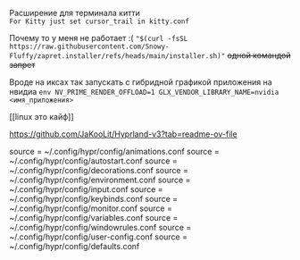  Расширение для терминала китти  
`For Kitty just set cursor_trail in kitty.conf`

 Почему то у меня не работает :( 
`"$(curl -fsSL https://raw.githubusercontent.com/Snowy-Fluffy/zapret.installer/refs/heads/main/installer.sh)"`  ~~одной командой запрет~~

 Вроде на иксах так запускать с гибридной графикой приложения на нвидиа 
`env NV_PRIME_RENDER_OFFLOAD=1 GLX_VENDOR_LIBRARY_NAME=nvidia <имя_приложения>`

[[linux это кайф]]

https://github.com/JaKooLit/Hyprland-v3?tab=readme-ov-file

source = ~/.config/hypr/config/animations.conf
source = ~/.config/hypr/config/autostart.conf
source = ~/.config/hypr/config/decorations.conf
source = ~/.config/hypr/config/environment.conf
source = ~/.config/hypr/config/input.conf
source = ~/.config/hypr/config/keybinds.conf
source = ~/.config/hypr/config/monitor.conf
source = ~/.config/hypr/config/variables.conf
source = ~/.config/hypr/config/windowrules.conf
source = ~/.config/hypr/config/user-config.conf
source = ~/.config/hypr/config/defaults.conf
